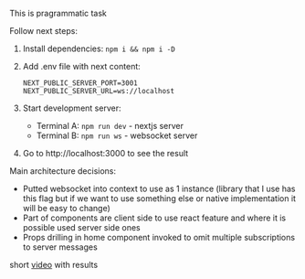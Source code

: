 This is pragrammatic task

Follow next steps:

1. Install dependencies:
   `npm i && npm i -D`

2. Add .env file with next content:

   ```
   NEXT_PUBLIC_SERVER_PORT=3001
   NEXT_PUBLIC_SERVER_URL=ws://localhost
   ```

3. Start development server:
   - Terminal A: `npm run dev` - nextjs server
   - Terminal B: `npm run ws` - websocket server

4. Go to http://localhost:3000 to see the result

Main architecture decisions:

- Putted websocket into context to use as 1 instance (library that I use has this flag but if we want to use something else or native implementation it will be easy to change)
- Part of components are client side to use react feature and where it is possible used server side ones
- Props drilling in home component invoked to omit multiple subscriptions to server messages

short [video](https://drive.google.com/file/d/1V6utkYGur4TTn782EBFsQBm_-rHvE5wx/view?usp=sharing) with results
